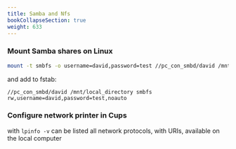 ```yaml
---
title: Samba and Nfs
bookCollapseSection: true
weight: 633
---
```


### Mount Samba shares on Linux

```bash
mount -t smbfs -o username=david,password=test //pc_con_smbd/david /mnt/local_directory
```

and add to fstab:

```posh
//pc_con_smbd/david /mnt/local_directory smbfs rw,username=david,password=test,noauto
```

### Configure network printer in Cups

with `lpinfo -v` can be listed all network protocols, with URIs, available on the local computer

